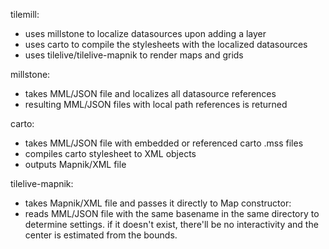 tilemill:
  - uses millstone to localize datasources upon adding a layer
  - uses carto to compile the stylesheets with the localized datasources
  - uses tilelive/tilelive-mapnik to render maps and grids


millstone:
  - takes MML/JSON file and localizes all datasource references
  - resulting MML/JSON files with local path references is returned


carto:
  - takes MML/JSON file with embedded or referenced carto .mss files
  - compiles carto stylesheet to XML <Stylesheet> objects
  - outputs Mapnik/XML file


tilelive-mapnik:
  - takes Mapnik/XML file and passes it directly to Map constructor:
  - reads MML/JSON file with the same basename in the same directory to
    determine settings. if it doesn't exist, there'll be no interactivity
    and the center is estimated from the bounds.
